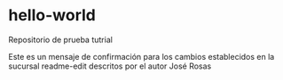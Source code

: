 # hello-world
Repositorio de prueba tutrial


Este es un mensaje de confirmación para los cambios establecidos en la sucursal readme-edit descritos por el autor José Rosas
